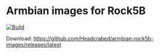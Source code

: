 # Armbian images for Rock5B
[![Build](https://github.com/Headcrabed/armbian-rock5b-images/actions/workflows/build.yml/badge.svg)](https://github.com/Headcrabed/armbian-rock5b-images/actions/workflows/build.yml)

Download: https://github.com/Headcrabed/armbian-rock5b-images/releases/latest
